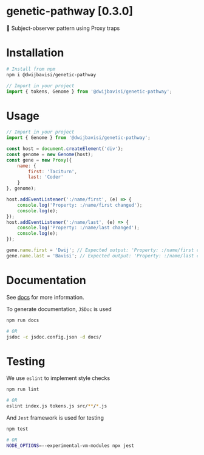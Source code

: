 # genetic-pathway [0.3.0]
👀 Subject-observer pattern using Proxy traps

# Installation

```sh
# Install from npm
npm i @dwijbavisi/genetic-pathway
```

```js
// Import in your project
import { tokens, Genome } from '@dwijbavisi/genetic-pathway';
```

# Usage

```js
// Import in your project
import { Genome } from '@dwijbavisi/genetic-pathway';

const host = document.createElement('div');
const genome = new Genome(host);
const gene = new Proxy({
    name: {
        first: 'Taciturn',
        last: 'Coder'
    }
}, genome);

host.addEventListener(':/name/first', (e) => {
    console.log('Property: :/name/first changed');
    console.log(e);
});
host.addEventListener(':/name/last', (e) => {
    console.log('Property: :/name/last changed');
    console.log(e);
});

gene.name.first = 'Dwij'; // Expected output: 'Property: :/name/first changed'
gene.name.last = 'Bavisi'; // Expected output: 'Property: :/name/last changed'
```

# Documentation
See [docs](https://TaciturnCoder.github.io/genetic-pathway/docs/)
for more information.

To generate documentation, `JSDoc` is used

```sh
npm run docs

# OR
jsdoc -c jsdoc.config.json -d docs/
```

# Testing

We use `eslint` to implement style checks

```sh
npm run lint

# OR
eslint index.js tokens.js src/**/*.js
```

And `Jest` framework is used for testing

```sh
npm test

# OR
NODE_OPTIONS=--experimental-vm-modules npx jest
```
